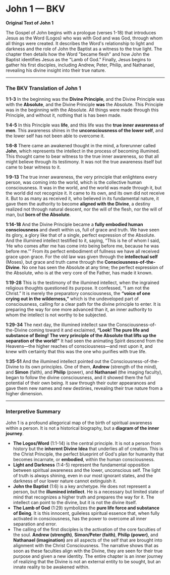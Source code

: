 # John 1 — BKV


**Original Text of John 1**

The Gospel of John begins with a prologue (verses 1-18) that introduces Jesus as the Word (Logos) who was with God and was God, through whom all things were created. It describes the Word's relationship to light and darkness and the role of John the Baptist as a witness to the true light. The chapter then details how the Word "became flesh" and how John the Baptist identifies Jesus as the "Lamb of God." Finally, Jesus begins to gather his first disciples, including Andrew, Peter, Philip, and Nathanael, revealing his divine insight into their true nature.

***

### **The BKV Translation of John 1**

**1:1-3**
In the beginning was the **Divine Principle**, and the Divine Principle was with the **Absolute**, and the Divine Principle **was** the Absolute. This Principle was in the beginning with the Absolute. All things were made through this Principle, and without it, nothing that is has been made.

**1:4-5**
In this Principle was **life**, and this life was the **true inner awareness of men**. This awareness shines in the **unconsciousness of the lower self**, and the lower self has not been able to overcome it.

**1:6-8**
There came an awakened thought in the mind, a forerunner called **John**, which represents the intellect in the process of becoming illumined. This thought came to bear witness to the true inner awareness, so that all might believe through its testimony. It was not the true awareness itself but came to bear witness to it.

**1:9-13**
The true inner awareness, the very principle that enlightens every person, was coming into the world, which is the collective human consciousness. It was in the world, and the world was made through it, but the world did not recognize it. It came to its own, and its own did not receive it. But to as many as received it, who believed in its fundamental nature, it gave them the authority to become **aligned with the Divine**, a destiny realized not through natural descent, nor the will of the flesh, nor the will of man, but **born of the Absolute**.

**1:14-18**
And the Divine Principle became a **fully embodied human consciousness** and dwelt within us, full of grace and truth. We have seen its glory, a glory like that of a single, perfect expression of the Absolute. And the illumined intellect testified to it, saying, “This is he of whom I said, ‘He who comes after me has come into being before me, because he was before me.’” From its perfect embodiment of fullness we have all received grace upon grace. For the old law was given through the **intellectual self** (Moses), but grace and truth came through the **Consciousness-of-the-Divine**. No one has seen the Absolute at any time; the perfect expression of the Absolute, who is at the very core of the Father, has made it known.

**1:19-28**
This is the testimony of the illumined intellect, when the ingrained religious thoughts questioned its purpose. It confessed, “I am not the Christ.” It is merely the preparatory consciousness, the **“voice of one crying out in the wilderness,”** which is the undeveloped part of consciousness, calling for a clear path for the divine principle to enter. It is preparing the way for one more advanced than it, an inner authority to whom the intellect is not worthy to be subjected.

**1:29-34**
The next day, the illumined intellect saw the Consciousness-of-the-Divine coming toward it and exclaimed, **“Look! The pure life and substance of Being! The very principle of the Absolute that lifts up the separation of the world!”** It had seen the animating Spirit descend from the Heavens—the higher reaches of consciousness—and rest upon it, and knew with certainty that this was the one who purifies with true life. 

**1:35-51**
And the illumined intellect pointed out the Consciousness-of-the-Divine to its own principles. One of them, **Andrew** (strength of the mind), and **Simon** (faith), and **Philip** (power), and **Nathanael** (the imaging faculty), began to follow the divine consciousness, and it showed them the full potential of their own being. It saw through their outer appearances and gave them new names and new destinies, revealing their true nature from a higher dimension.

***

### **Interpretive Summary**

John 1 is a profound allegorical map of the birth of spiritual awareness within a person. It is not a historical biography, but a **diagram of the inner journey**.

* **The Logos/Word** (1:1-14) is the central principle. It is not a person from history but the **inherent Divine Idea** that underlies all of creation. This is the Christ Principle, the perfect blueprint of God's plan for humanity that becomes incarnate, or **embodied**, within the human consciousness.
* **Light and Darkness** (1:4-5) represent the fundamental opposition between spiritual awareness and the lower, unconscious self. The light of truth is always shining, even in our most ignorant states, and the darkness of our lower nature cannot extinguish it.
* **John the Baptist** (1:6) is a key archetype. He does not represent a person, but the **illumined intellect**. He is a necessary but limited state of mind that recognizes a higher truth and prepares the way for it. The intellect can point to the divine, but it is not the divine itself.
* **The Lamb of God** (1:29) symbolizes the **pure life force and substance of Being**. It is this innocent, guileless spiritual essence that, when fully activated in consciousness, has the power to overcome all inner separation and error.
* The calling of the first disciples is the activation of the core faculties of the soul. **Andrew (strength)**, **Simon/Peter (faith)**, **Philip (power)**, and **Nathanael (imagination)** are all aspects of the self that are brought into alignment with the Christ Consciousness. The narrative shows that as soon as these faculties align with the Divine, they are seen for their true purpose and given a new identity. The entire chapter is an inner journey of realizing that the Divine is not an external entity to be sought, but an innate reality to be awakened within.


